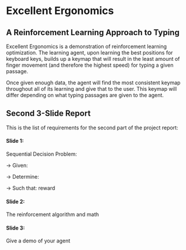 # Excellent Ergonomics
## A Reinforcement Learning Approach to Typing

Excellent Ergonomics is a demonstration of reinforcement
learning optimization. The learning agent, upon learning
the best positions for keyboard keys, builds up a keymap
that will result in the least amount of finger movement
(and therefore the highest speed) for typing a given
passage.

Once given enough data, the agent will find the most consistent
keymap throughout all of its learning and give that to the user.
This keymap will differ depending on what typing passages are 
given to the agent.

## Second 3-Slide Report

This is the list of requirements for the second part of the project
report:

#### Slide 1:

Sequential Decision Problem:

-> Given: 

-> Determine:

-> Such that: reward

#### Slide 2:

The reinforcement algorithm and math

#### Slide 3:

Give a demo of your agent
